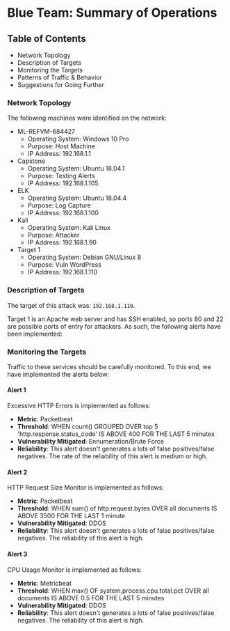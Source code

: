 # Blue Team: Summary of Operations

## Table of Contents
- Network Topology
- Description of Targets
- Monitoring the Targets
- Patterns of Traffic & Behavior
- Suggestions for Going Further

### Network Topology

The following machines were identified on the network:
- ML-REFVM-684427
  - Operating System: Windows 10 Pro
  - Purpose: Host Machine
  - IP Address: 192.168.1.1
- Capstone
  - Operating System: Ubuntu 18.04.1
  - Purpose: Testing Alerts
  - IP Address: 192.168.1.105
- ELK
  - Operating System: Ubuntu 18.04.4
  - Purpose: Log Capture
  - IP Address: 192.168.1.100
- Kali
  - Operating System: Kali Linux
  - Purpose: Attacker
  - IP Address: 192.168.1.90
- Target 1
  - Operating System: Debian GNU/Linux 8
  - Purpose: Vuln WordPress
  - IP Address: 192.168.1.110

### Description of Targets

The target of this attack was: `192.168.1.110`.

Target 1 is an Apache web server and has SSH enabled, so ports 80 and 22 are possible ports of entry for attackers. As such, the following alerts have been implemented:

### Monitoring the Targets

Traffic to these services should be carefully monitored. To this end, we have implemented the alerts below:

#### Alert 1
Excessive HTTP Errors is implemented as follows:
  - **Metric**: Packetbeat
  - **Threshold**: WHEN count() GROUPED OVER top 5 'http.response.status_code' IS ABOVE 400 FOR THE LAST 5 minutes
  - **Vulnerability Mitigated**: Ennumeration/Brute Force
  - **Reliability**: This alert doesn't generates a lots of false positives/false negatives. The rate of the reliability of this alert is medium or high.

#### Alert 2
HTTP Request Size Monitor is implemented as follows:
  - **Metric**: Packetbeat
  - **Threshold**: WHEN sum() of http.request.bytes OVER all documents IS ABOVE 3500 FOR THE LAST 1 minute
  - **Vulnerability Mitigated**: DDOS
  - **Reliability**: This alert doesn't generates a lots of false positives/false negatives. The reliability of this alert is high.

#### Alert 3
CPU Usage Monitor is implemented as follows:
  - **Metric**: Metricbeat
  - **Threshold**: WHEN max() OF system.process.cpu.total.pct OVER all documents IS ABOVE 0.5 FOR THE LAST 5 minutes
  - **Vulnerability Mitigated**: DDOS
  - **Reliability**: This alert doesn't generates a lots of false positives/false negatives. The reliability of this alert is high.
